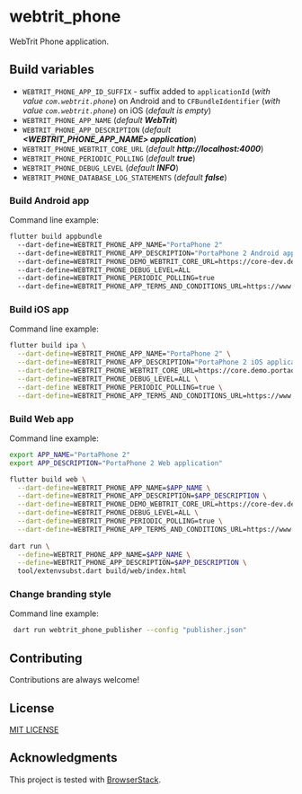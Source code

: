 # webtrit_phone

WebTrit Phone application.

## Build variables

* `WEBTRIT_PHONE_APP_ID_SUFFIX` - suffix added to `applicationId` (_with value `com.webtrit.phone`_) on Android and to `CFBundleIdentifier` (_with value `com.webtrit.phone`_) on iOS (_default is empty_)
* `WEBTRIT_PHONE_APP_NAME` (_default **WebTrit**_)
* `WEBTRIT_PHONE_APP_DESCRIPTION` (_default **<WEBTRIT_PHONE_APP_NAME> application**_)
* `WEBTRIT_PHONE_WEBTRIT_CORE_URL` (_default **http://localhost:4000**_)
* `WEBTRIT_PHONE_PERIODIC_POLLING` (_default **true**_)
* `WEBTRIT_PHONE_DEBUG_LEVEL` (_default **INFO**_)
* `WEBTRIT_PHONE_DATABASE_LOG_STATEMENTS` (_default **false**_)

### Build Android app

Command line example:
```bash
flutter build appbundle
  --dart-define=WEBTRIT_PHONE_APP_NAME="PortaPhone 2"
  --dart-define=WEBTRIT_PHONE_APP_DESCRIPTION="PortaPhone 2 Android application"
  --dart-define=WEBTRIT_PHONE_DEMO_WEBTRIT_CORE_URL=https://core-dev.demo.portaone.com
  --dart-define=WEBTRIT_PHONE_DEBUG_LEVEL=ALL
  --dart-define=WEBTRIT_PHONE_PERIODIC_POLLING=true
  --dart-define=WEBTRIT_PHONE_APP_TERMS_AND_CONDITIONS_URL=https://www.portaone.com/portaphone/installation
```

### Build iOS app

Command line example: 
```bash
flutter build ipa \
  --dart-define=WEBTRIT_PHONE_APP_NAME="PortaPhone 2" \
  --dart-define=WEBTRIT_PHONE_APP_DESCRIPTION="PortaPhone 2 iOS application" \
  --dart-define=WEBTRIT_PHONE_WEBTRIT_CORE_URL=https://core.demo.portaone.com \
  --dart-define=WEBTRIT_PHONE_DEBUG_LEVEL=ALL \
  --dart-define WEBTRIT_PHONE_PERIODIC_POLLING=true \
  --dart-define=WEBTRIT_PHONE_APP_TERMS_AND_CONDITIONS_URL=https://www.portaone.com/portaphone/installation
```

### Build Web app

Command line example:
```bash
export APP_NAME="PortaPhone 2"
export APP_DESCRIPTION="PortaPhone 2 Web application"

flutter build web \
  --dart-define=WEBTRIT_PHONE_APP_NAME=$APP_NAME \
  --dart-define=WEBTRIT_PHONE_APP_DESCRIPTION=$APP_DESCRIPTION \
  --dart-define=WEBTRIT_PHONE_DEMO_WEBTRIT_CORE_URL=https://core-dev.demo.portaone.com \
  --dart-define=WEBTRIT_PHONE_DEBUG_LEVEL=ALL \
  --dart-define=WEBTRIT_PHONE_PERIODIC_POLLING=true \
  --dart-define=WEBTRIT_PHONE_APP_TERMS_AND_CONDITIONS_URL=https://www.portaone.com/portaphone/installation
  
dart run \
  --define=WEBTRIT_PHONE_APP_NAME=$APP_NAME \
  --define=WEBTRIT_PHONE_APP_DESCRIPTION=$APP_DESCRIPTION \
  tool/extenvsubst.dart build/web/index.html
```

### Change branding style

Command line example:

```bash
 dart run webtrit_phone_publisher --config "publisher.json"
```

## Contributing

Contributions are always welcome!

## License

[MIT LICENSE](LICENSE)

## Acknowledgments

This project is tested with [BrowserStack](https://www.browserstack.com/).
